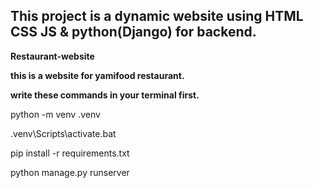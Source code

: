 ## This project is a dynamic website using HTML CSS JS & python(Django) for backend.
**Restaurant-website**

**this is a website for yamifood restaurant.**

**write these commands in your terminal first.**

python -m venv .venv

.venv\Scripts\activate.bat

pip install -r requirements.txt

python manage.py runserver
